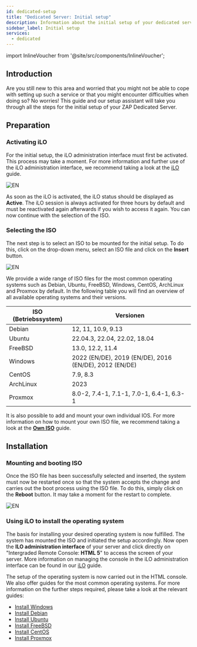 ```yaml
---
id: dedicated-setup
title: "Dedicated Server: Initial setup"
description: Information about the initial setup of your dedicated server from ZAP-Hosting - ZAP-Hosting.com Documentation
sidebar_label: Initial setup
services:
  - dedicated
---
```


import InlineVoucher from '@site/src/components/InlineVoucher';

## Introduction
Are you still new to this area and worried that you might not be able to cope with setting up such a service or that you might encounter difficulties when doing so? No worries! This guide and our setup assistant will take you through all the steps for the initial setup of your ZAP Dedicated Server. 

<InlineVoucher />

## Preparation

### Activating iLO
For the initial setup, the iLO administration interface must first be activated. This process may take a moment. For more information and further use of the iLO administration interface, we recommend taking a look at the [iLO](dedicated-ilo.md) guide.

![EN](https://screensaver01.zap-hosting.com/index.php/s/xmAFAt4CXTt7b7c/preview)

As soon as the iLO is activated, the iLO status should be displayed as **Active**. The iLO session is always activated for three hours by default and must be reactivated again afterwards if you wish to access it again. You can now continue with the selection of the ISO. 

### Selecting the ISO

The next step is to select an ISO to be mounted for the initial setup. To do this, click on the drop-down menu, select an ISO file and click on the **Insert** button.  

![EN](https://screensaver01.zap-hosting.com/index.php/s/SfMfrWHpjAGeMgo/preview)

We provide a wide range of ISO files for the most common operating systems such as Debian, Ubuntu, FreeBSD, Windows, CentOS, ArchLinux and Proxmox by default. In the following table you will find an overview of all available operating systems and their versions. 

| ISO (Betriebssystem) | Versionen                                              |
| -------------------- | ------------------------------------------------------ |
| Debian               | 12, 11, 10.9, 9.13                                     |
| Ubuntu               | 22.04.3, 22.04, 22.02, 18.04                           |
| FreeBSD              | 13.0, 12.2, 11.4                                       |
| Windows              | 2022 (EN/DE), 2019 (EN/DE), 2016 (EN/DE), 2012 (EN/DE) |
| CentOS               | 7.9, 8.3                                               |
| ArchLinux            | 2023                                                   |
| Proxmox              | 8.0-2, 7.4-1, 7.1-1, 7.0-1, 6.4-1, 6.3-1               |

It is also possible to add and mount your own individual IOS. For more information on how to mount your own ISO file, we recommend taking a look at the **[Own ISO](dedicated-iso.md)** guide.

## Installation

### Mounting and booting ISO

Once the ISO file has been successfully selected and inserted, the system must now be restarted once so that the system accepts the change and carries out the boot process using the ISO file. To do this, simply click on the **Reboot** button. It may take a moment for the restart to complete. 

![EN](https://screensaver01.zap-hosting.com/index.php/s/zPQagx6yD5nCM7L/preview)

### Using iLO to install the operating system

The basis for installing your desired operating system is now fulfilled. The system has mounted the ISO and initiated the setup accordingly. Now open the **ILO administration interface** of your server and click directly on "Intergraded Remote Console: **HTML 5**" to access the screen of your server. More information on managing the console in the iLO administration interface can be found in our [iLO](dedicated-ilo.md) guide. 

The setup of the operating system is now carried out in the HTML console. We also offer guides for the most common operating systems. For more information on the further steps required, please take a look at the relevant guides:  

- [Install Windows](dedicated-windows.md)
- [Install Debian](dedicated-linux-debian.md)
- [Install Ubuntu](dedicated-linux-ubuntu.md)
- [Install FreeBSD](dedicated-freebsd.md)
- [Install CentOS](dedicated-centos.md)
- [Install Proxmox](dedicated-proxmox.md)
